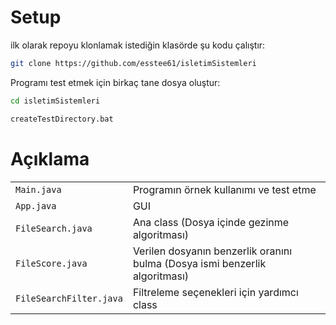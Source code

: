 # Setup 
ilk olarak repoyu klonlamak istediğin klasörde şu kodu çalıştır:
```sh
git clone https://github.com/esstee61/isletimSistemleri
```
Programı test etmek için birkaç tane dosya oluştur:
```sh
cd isletimSistemleri
```
```sh
createTestDirectory.bat
```

# Açıklama
|||
|----------|---------------|
|`Main.java`             | Programın örnek kullanımı ve test etme      |
|`App.java`              |   GUI                                    |
|`FileSearch.java`       | Ana class (Dosya içinde gezinme algoritması)      |
|`FileScore.java`        | Verilen dosyanın benzerlik oranını bulma (Dosya ismi benzerlik algoritması)     |
|`FileSearchFilter.java` | Filtreleme seçenekleri için yardımcı class    |

